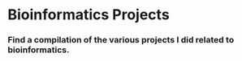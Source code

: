 # Bioinformatics Projects
### Find a compilation of the various projects I did related to bioinformatics. 

